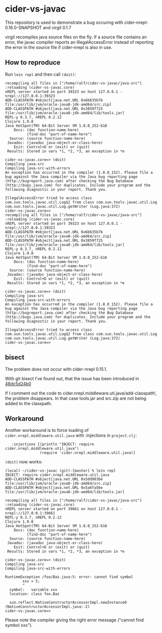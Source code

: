 # cider-vs-javac

This repository is used to demonstrate a bug occuring with
cider-nrepl-0.16.0-SNAPSHOT and virgil 0.1.7

virgil recompiles java source files on the fly. If a source file contains an
error, the javac compiler reports an IllegalAccessError instead of reporting the
error in the source file if cider-nrepl is also in use.



## How to reproduce

Run `lein repl` and then call `(doit)`:

```
recompiling all files in ["/home/ralf/cider-vs-javac/java-src"]
:reloading (cider-vs-javac.core)
nREPL server started on port 39323 on host 127.0.0.1 - nrepl://127.0.0.1:39323
ADD-CLASSPATH #object[java.net.URL 0x6b635b7b file:/usr/lib/jvm/oracle-java8-jdk-amd64/src.zip]
ADD-CLASSPATH #object[java.net.URL 0x3859f725 file:/usr/lib/jvm/oracle-java8-jdk-amd64/lib/tools.jar]
REPL-y 0.3.7, nREPL 0.2.12
Clojure 1.9.0
Java HotSpot(TM) 64-Bit Server VM 1.8.0_152-b16
    Docs: (doc function-name-here)
          (find-doc "part-of-name-here")
  Source: (source function-name-here)
 Javadoc: (javadoc java-object-or-class-here)
    Exit: Control+D or (exit) or (quit)
 Results: Stored in vars *1, *2, *3, an exception in *e

cider-vs-javac.core=> (doit)
Compiling java-src
Compiling java-src-with-errors
An exception has occurred in the compiler (1.8.0_152). Please file a bug against the Java compiler via the Java bug reporting page (http://bugreport.java.com) after checking the Bug Database (http://bugs.java.com) for duplicates. Include your program and the following diagnostic in your report. Thank you.

IllegalAccessError tried to access class com.sun.tools.javac.util.Log$2 from class com.sun.tools.javac.util.Log  com.sun.tools.javac.util.Log.getWriter (Log.java:372)
cider-vs-javac.core=> 
recompiling all files in ["/home/ralf/cider-vs-javac/java-src"]
:reloading (cider-vs-javac.core)
nREPL server started on port 39323 on host 127.0.0.1 - nrepl://127.0.0.1:39323
ADD-CLASSPATH #object[java.net.URL 0x6b635b7b file:/usr/lib/jvm/oracle-java8-jdk-amd64/src.zip]
ADD-CLASSPATH #object[java.net.URL 0x3859f725 file:/usr/lib/jvm/oracle-java8-jdk-amd64/lib/tools.jar]
REPL-y 0.3.7, nREPL 0.2.12
Clojure 1.9.0
Java HotSpot(TM) 64-Bit Server VM 1.8.0_152-b16
    Docs: (doc function-name-here)
          (find-doc "part-of-name-here")
  Source: (source function-name-here)
 Javadoc: (javadoc java-object-or-class-here)
    Exit: Control+D or (exit) or (quit)
 Results: Stored in vars *1, *2, *3, an exception in *e

cider-vs-javac.core=> (doit)
Compiling java-src
Compiling java-src-with-errors
An exception has occurred in the compiler (1.8.0_152). Please file a bug against the Java compiler via the Java bug reporting page (http://bugreport.java.com) after checking the Bug Database (http://bugs.java.com) for duplicates. Include your program and the following diagnostic in your report. Thank you.

IllegalAccessError tried to access class com.sun.tools.javac.util.Log$2 from class com.sun.tools.javac.util.Log  com.sun.tools.javac.util.Log.getWriter (Log.java:372)
cider-vs-javac.core=> 
```

## bisect

The problem does not occur with cider-nrepl 0.15.1.

With git bisect I've found out, that the issue has been introduced in [48dc5d24b0](https://github.com/clojure-emacs/cider-nrepl/commit/48dc5d24b0b20b637ba14b459549b53e5dbf5280)

If I comment out the code to cider.nrepl.middleware.uti.java/add-classpath!, the
problem disappears. In that case tools.jar and src.zip are not being added to
the classpath.

## Workaround 

Another workaround is to force loading of `cider.nrepl.middleware.util.java`  with :injections in `project.clj`:

```
   :injections [(println "INJECT: require cider.nrepl.middleware.util.java")
                (require 'cider.nrepl.middleware.util.java)]
```

`(doit)` now works:

```
(local) ~/cider-vs-javac (git)-[master] % lein repl
INJECT: require cider.nrepl.middleware.util.java
ADD-CLASSPATH #object[java.net.URL 0x5dd903be file:/usr/lib/jvm/oracle-java8-jdk-amd64/src.zip]
ADD-CLASSPATH #object[java.net.URL 0x5a6fa56e file:/usr/lib/jvm/oracle-java8-jdk-amd64/lib/tools.jar]

recompiling all files in ["/home/ralf/cider-vs-javac/java-src"]
:reloading (cider-vs-javac.core)
nREPL server started on port 39661 on host 127.0.0.1 - nrepl://127.0.0.1:39661
REPL-y 0.3.7, nREPL 0.2.12
Clojure 1.9.0
Java HotSpot(TM) 64-Bit Server VM 1.8.0_152-b16
    Docs: (doc function-name-here)
          (find-doc "part-of-name-here")
  Source: (source function-name-here)
 Javadoc: (javadoc java-object-or-class-here)
    Exit: Control+D or (exit) or (quit)
 Results: Stored in vars *1, *2, *3, an exception in *e

cider-vs-javac.core=> (doit)
Compiling java-src
Compiling java-src-with-errors

RuntimeException /foo/Baz.java:5: error: cannot find symbol
        xxx = 5;
        ^
  symbol:   variable xxx
  location: class foo.Baz

  sun.reflect.NativeConstructorAccessorImpl.newInstance0 (NativeConstructorAccessorImpl.java:-2)
cider-vs-javac.core=> 
```

Please note the compiler giving the right error message ("cannot find symbol xxx").
